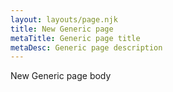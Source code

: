 ```yaml
---
layout: layouts/page.njk
title: New Generic page
metaTitle: Generic page title
metaDesc: Generic page description
---
```

New Generic page body